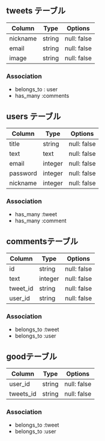 ## tweets テーブル

| Column               | Type   | Options     |
| -------------------  | ------ | ----------- |
| nickname             | string | null: false |
| email                | string | null: false |
| image                | string | null: false |

### Association

- belongs_to : user
- has_many :comments


## users テーブル

| Column          | Type      | Options                        |
| --------------- | ----------| ------------------------------ |
| title           | string    | null: false                    |
| text            | text      | null: false                    |
| email           | integer   | null: false                    |
| password        | integer   | null: false                    |
| nickname        | integer   | null: false                    |
### Association
- has_many :tweet
- has_many :comment


## commentsテーブル

| Column          | Type      | Options                        |
| --------------- | ----------| ------------------------------ |
| id              | string    | null: false                    |
| text            | integer   | null: false                    |
| tweet_id        | string    | null: false                    |
| user_id         | string    | null: false                    |

### Association
- belongs_to :tweet
- belongs_to :user 


## goodテーブル
| Column               | Type   | Options     |
| -------------------  | ------ | ----------- |
| user_id              | string | null: false |
| tweets_id            | string | null: false |

### Association
- belongs_to :tweet
- belongs_to :user 